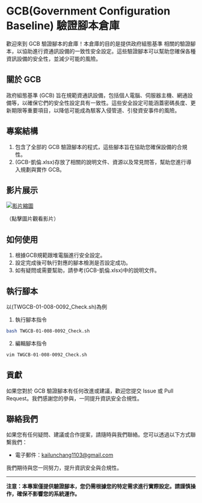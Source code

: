 # GCB(Government Configuration Baseline) 驗證腳本倉庫

歡迎來到 GCB 驗證腳本的倉庫！本倉庫的目的是提供政府組態基準  相關的驗證腳本，以協助進行資通訊設備的一致性安全設定。這些驗證腳本可以幫助您確保各種資訊設備的安全性，並減少可能的風險。

## 關於 GCB

政府組態基準 (GCB) 旨在規範資通訊設備，包括個人電腦、伺服器主機、網通設備等，以確保它們的安全性設定具有一致性。這些安全設定可能涵蓋密碼長度、更新期限等重要項目，以降低可能成為駭客入侵管道、引發資安事件的風險。

## 專案結構

1. 包含了全部的 GCB 驗證腳本的程式，這些腳本旨在協助您確保設備的合規性。
2. (GCB-凱倫.xlsx)存放了相關的說明文件、資源以及常見問答，幫助您進行導入規劃與實作 GCB。

## 影片展示

[![影片縮圖](https://img.youtube.com/vi/dV6ktTo5dTo/0.jpg)](https://www.youtube.com/watch?v=dV6ktTo5dTo)

（點擊圖片觀看影片）

## 如何使用

1. 根據GCB規範跟堆電腦進行安全設定。
2. 設定完成後可執行對應的腳本檢測是否設定成功。
3. 如有疑問或需要幫助，請參考(GCB-凱倫.xlsx)中的說明文件。

## 執行腳本

以(TWGCB-01-008-0092_Check.sh)為例
1. 執行腳本指令
```bash
bash TWGCB-01-008-0092_Check.sh
```
2. 編輯腳本指令
```bash
vim TWGCB-01-008-0092_Check.sh
```

## 貢獻

如果您對於 GCB 驗證腳本有任何改進或建議，歡迎您提交 Issue 或 Pull Request。我們感謝您的參與，一同提升資訊安全合規性。

## 聯絡我們

如果您有任何疑問、建議或合作提案，請隨時與我們聯絡。您可以透過以下方式聯繫我們：

- 電子郵件：kailunchang1103@gmail.com

我們期待與您一同努力，提升資訊安全與合規性。

---

**注意：本專案僅提供驗證腳本，您仍需根據您的特定需求進行實際設定。請謹慎操作，確保不影響您的系統運作。**
